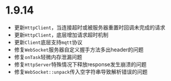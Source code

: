 # 1.9.14

* 更新`HttpClient`，当连接超时或被服务器重置时回调未完成的请求
* 更新`HttpClient`，底层增加请求超时机制
* 更新`Client`底层支持`mqtt`协议
* 修复`WebSocket`服务器自定义握手方法多出header的问题
* 修复`onTask`轻微内存泄漏问题
* 修复`HttpServer`特殊情况下释放response发生崩溃的问题
* 修复`WebSocket::unpack`传入空字符串导致解析错误的问题

